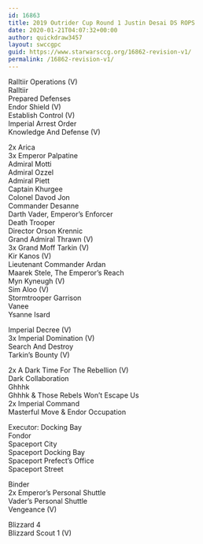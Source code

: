 ```yaml
---
id: 16863
title: 2019 Outrider Cup Round 1 Justin Desai DS ROPS
date: 2020-01-21T04:07:32+00:00
author: quickdraw3457
layout: swccgpc
guid: https://www.starwarsccg.org/16862-revision-v1/
permalink: /16862-revision-v1/
---
```

Ralltiir Operations (V)  
Ralltiir  
Prepared Defenses  
Endor Shield (V)  
Establish Control (V)  
Imperial Arrest Order  
Knowledge And Defense (V)  
  
2x Arica  
3x Emperor Palpatine  
Admiral Motti  
Admiral Ozzel  
Admiral Piett  
Captain Khurgee  
Colonel Davod Jon  
Commander Desanne  
Darth Vader, Emperor&#8217;s Enforcer  
Death Trooper  
Director Orson Krennic  
Grand Admiral Thrawn (V)  
3x Grand Moff Tarkin (V)  
Kir Kanos (V)  
Lieutenant Commander Ardan  
Maarek Stele, The Emperor&#8217;s Reach  
Myn Kyneugh (V)  
Sim Aloo (V)  
Stormtrooper Garrison  
Vanee  
Ysanne Isard  
  
Imperial Decree (V)  
3x Imperial Domination (V)  
Search And Destroy  
Tarkin&#8217;s Bounty (V)  
  
2x A Dark Time For The Rebellion (V)  
Dark Collaboration  
Ghhhk  
Ghhhk & Those Rebels Won&#8217;t Escape Us  
2x Imperial Command  
Masterful Move & Endor Occupation  
  
Executor: Docking Bay  
Fondor  
Spaceport City  
Spaceport Docking Bay  
Spaceport Prefect&#8217;s Office  
Spaceport Street  
  
Binder  
2x Emperor&#8217;s Personal Shuttle  
Vader&#8217;s Personal Shuttle  
Vengeance (V)  
  
Blizzard 4  
Blizzard Scout 1 (V)